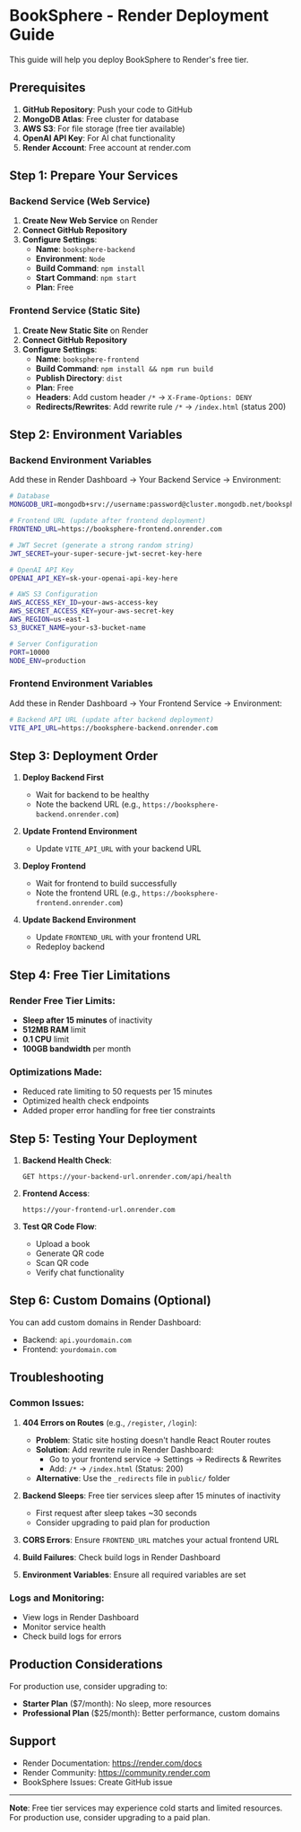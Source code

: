 # BookSphere - Render Deployment Guide

This guide will help you deploy BookSphere to Render's free tier.

## Prerequisites

1. **GitHub Repository**: Push your code to GitHub
2. **MongoDB Atlas**: Free cluster for database
3. **AWS S3**: For file storage (free tier available)
4. **OpenAI API Key**: For AI chat functionality
5. **Render Account**: Free account at render.com

## Step 1: Prepare Your Services

### Backend Service (Web Service)

1. **Create New Web Service** on Render
2. **Connect GitHub Repository**
3. **Configure Settings**:
   - **Name**: `booksphere-backend`
   - **Environment**: `Node`
   - **Build Command**: `npm install`
   - **Start Command**: `npm start`
   - **Plan**: Free

### Frontend Service (Static Site)

1. **Create New Static Site** on Render
2. **Connect GitHub Repository**
3. **Configure Settings**:
   - **Name**: `booksphere-frontend`
   - **Build Command**: `npm install && npm run build`
   - **Publish Directory**: `dist`
   - **Plan**: Free
   - **Headers**: Add custom header `/*` → `X-Frame-Options: DENY`
   - **Redirects/Rewrites**: Add rewrite rule `/*` → `/index.html` (status 200)

## Step 2: Environment Variables

### Backend Environment Variables

Add these in Render Dashboard → Your Backend Service → Environment:

```bash
# Database
MONGODB_URI=mongodb+srv://username:password@cluster.mongodb.net/booksphere?retryWrites=true&w=majority

# Frontend URL (update after frontend deployment)
FRONTEND_URL=https://booksphere-frontend.onrender.com

# JWT Secret (generate a strong random string)
JWT_SECRET=your-super-secure-jwt-secret-key-here

# OpenAI API Key
OPENAI_API_KEY=sk-your-openai-api-key-here

# AWS S3 Configuration
AWS_ACCESS_KEY_ID=your-aws-access-key
AWS_SECRET_ACCESS_KEY=your-aws-secret-key
AWS_REGION=us-east-1
S3_BUCKET_NAME=your-s3-bucket-name

# Server Configuration
PORT=10000
NODE_ENV=production
```

### Frontend Environment Variables

Add these in Render Dashboard → Your Frontend Service → Environment:

```bash
# Backend API URL (update after backend deployment)
VITE_API_URL=https://booksphere-backend.onrender.com
```

## Step 3: Deployment Order

1. **Deploy Backend First**
   - Wait for backend to be healthy
   - Note the backend URL (e.g., `https://booksphere-backend.onrender.com`)

2. **Update Frontend Environment**
   - Update `VITE_API_URL` with your backend URL

3. **Deploy Frontend**
   - Wait for frontend to build successfully
   - Note the frontend URL (e.g., `https://booksphere-frontend.onrender.com`)

4. **Update Backend Environment**
   - Update `FRONTEND_URL` with your frontend URL
   - Redeploy backend

## Step 4: Free Tier Limitations

### Render Free Tier Limits:
- **Sleep after 15 minutes** of inactivity
- **512MB RAM** limit
- **0.1 CPU** limit
- **100GB bandwidth** per month

### Optimizations Made:
- Reduced rate limiting to 50 requests per 15 minutes
- Optimized health check endpoints
- Added proper error handling for free tier constraints

## Step 5: Testing Your Deployment

1. **Backend Health Check**:
   ```
   GET https://your-backend-url.onrender.com/api/health
   ```

2. **Frontend Access**:
   ```
   https://your-frontend-url.onrender.com
   ```

3. **Test QR Code Flow**:
   - Upload a book
   - Generate QR code
   - Scan QR code
   - Verify chat functionality

## Step 6: Custom Domains (Optional)

You can add custom domains in Render Dashboard:
- Backend: `api.yourdomain.com`
- Frontend: `yourdomain.com`

## Troubleshooting

### Common Issues:

1. **404 Errors on Routes** (e.g., `/register`, `/login`):
   - **Problem**: Static site hosting doesn't handle React Router routes
   - **Solution**: Add rewrite rule in Render Dashboard:
     - Go to your frontend service → Settings → Redirects & Rewrites
     - Add: `/*` → `/index.html` (Status: 200)
   - **Alternative**: Use the `_redirects` file in `public/` folder

2. **Backend Sleeps**: Free tier services sleep after 15 minutes of inactivity
   - First request after sleep takes ~30 seconds
   - Consider upgrading to paid plan for production

3. **CORS Errors**: Ensure `FRONTEND_URL` matches your actual frontend URL

4. **Build Failures**: Check build logs in Render Dashboard

5. **Environment Variables**: Ensure all required variables are set

### Logs and Monitoring:

- View logs in Render Dashboard
- Monitor service health
- Check build logs for errors

## Production Considerations

For production use, consider upgrading to:
- **Starter Plan** ($7/month): No sleep, more resources
- **Professional Plan** ($25/month): Better performance, custom domains

## Support

- Render Documentation: https://render.com/docs
- Render Community: https://community.render.com
- BookSphere Issues: Create GitHub issue

---

**Note**: Free tier services may experience cold starts and limited resources. For production use, consider upgrading to a paid plan.
